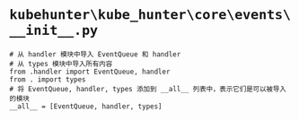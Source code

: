 # `kubehunter\kube_hunter\core\events\__init__.py`

```
# 从 handler 模块中导入 EventQueue 和 handler
# 从 types 模块中导入所有内容
from .handler import EventQueue, handler
from . import types
# 将 EventQueue, handler, types 添加到 __all__ 列表中，表示它们是可以被导入的模块
__all__ = [EventQueue, handler, types]
```